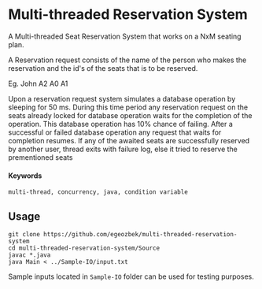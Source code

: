 # Multi-threaded Reservation System

A Multi-threaded Seat Reservation System that works on a NxM seating plan.

A Reservation request consists of the name of the person who makes the reservation and the id's of the seats that is to be reserved.

Eg. John A2 A0 A1

Upon a reservation request system simulates a database operation by sleeping for 50 ms. During this time period any reservation request on the seats already locked for database operation waits for the completion of the operation. This database operation has 10% chance of failing. After a successful or failed database operation any request that waits for completion resumes. If any of the awaited seats are successfully reserved by another user, thread exits with failure log, else it tried to reserve the prementioned seats


#### Keywords
```
multi-thread, concurrency, java, condition variable 
```

## Usage
```
git clone https://github.com/egeozbek/multi-threaded-reservation-system
cd multi-threaded-reservation-system/Source
javac *.java
java Main < ../Sample-IO/input.txt
```

Sample inputs located in ```Sample-IO``` folder can be used for testing purposes. 
